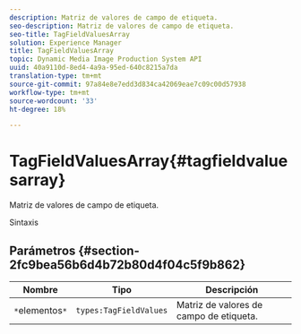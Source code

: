 ```yaml
---
description: Matriz de valores de campo de etiqueta.
seo-description: Matriz de valores de campo de etiqueta.
seo-title: TagFieldValuesArray
solution: Experience Manager
title: TagFieldValuesArray
topic: Dynamic Media Image Production System API
uuid: 40a9110d-8ed4-4a9a-95ed-640c8215a7da
translation-type: tm+mt
source-git-commit: 97a84e8e7edd3d834ca42069eae7c09c00d57938
workflow-type: tm+mt
source-wordcount: '33'
ht-degree: 18%

---
```



# TagFieldValuesArray{#tagfieldvaluesarray}

Matriz de valores de campo de etiqueta.

Sintaxis

## Parámetros {#section-2fc9bea56b6d4b72b80d4f04c5f9b862}

| Nombre | Tipo | Descripción |
|---|---|---|
| `*`elementos`*` | `types:TagFieldValues` | Matriz de valores de campo de etiqueta. |

